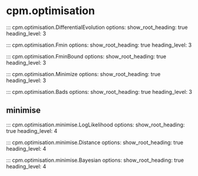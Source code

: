 # cpm.optimisation

::: cpm.optimisation.DifferentialEvolution
    options:
        show_root_heading: true
        heading_level: 3

::: cpm.optimisation.Fmin
    options:
        show_root_heading: true
        heading_level: 3

::: cpm.optimisation.FminBound
    options:
        show_root_heading: true
        heading_level: 3

::: cpm.optimisation.Minimize
    options:
        show_root_heading: true
        heading_level: 3

::: cpm.optimisation.Bads
    options:
        show_root_heading: true
        heading_level: 3

## minimise

::: cpm.optimisation.minimise.LogLikelihood
    options:
        show_root_heading: true
        heading_level: 4

::: cpm.optimisation.minimise.Distance
    options:
        show_root_heading: true
        heading_level: 4

::: cpm.optimisation.minimise.Bayesian
    options:
        show_root_heading: true
        heading_level: 4